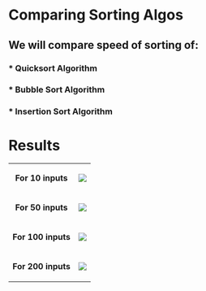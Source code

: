 # Comparing Sorting Algos

## We will compare speed of sorting of:

### * Quicksort Algorithm

### * Bubble Sort Algorithm

### * Insertion Sort Algorithm

# Results

<table>
  <tr>
    <td align="middle"><p><b>For 10 inputs</b></p></td>
    <td align="middle"><img src="https://user-images.githubusercontent.com/32167236/96136028-5172a900-0f19-11eb-8d86-5ad22ae2a64e.png"></td>
  </tr>
  <tr>
    <td align="middle"><p><b>For 50 inputs</b></p></td>
    <td align="middle"><img src="https://user-images.githubusercontent.com/32167236/96136273-60f1f200-0f19-11eb-9dec-ad4ef185a2f6.png"></td>
  </tr>
  <tr>
    <td align="middle"><p><b>For 100 inputs</b></p></td>
    <td align="middle"><img src="https://user-images.githubusercontent.com/32167236/96137081-d65dc280-0f19-11eb-83e5-d64b18e74602.png"></td>
  </tr>
  <tr>
    <td align="middle"><p><b>For 200 inputs</b></p></td>
    <td align="middle"><img src="https://user-images.githubusercontent.com/32167236/96137169-f3929100-0f19-11eb-8508-aceaf1084b73.png"></td>
  </tr>
</table>
